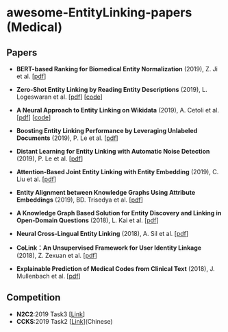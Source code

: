 # awesome-EntityLinking-papers (Medical)

## Papers

- **BERT-based Ranking for Biomedical Entity Normalization** (2019), Z. Ji et al. [[pdf](https://arxiv.org/pdf/1908.03548)]

- **Zero-Shot Entity Linking by Reading Entity Descriptions** (2019), L. Logeswaran et al. [[pdf](https://www.aclweb.org/anthology/P19-1335)] [[code](https://github.com/lajanugen/zeshel)] 

- **A Neural Approach to Entity Linking on Wikidata** (2019), A. Cetoli et al. [[pdf](https://link.springer.com/chapter/10.1007/978-3-030-15719-7_10)] [[code](https://github.com/ContextScout/ned-graphs)] 

- **Boosting Entity Linking Performance by Leveraging Unlabeled Documents** (2019), P. Le et al. [[pdf](https://arxiv.org/pdf/1906.01250)]

- **Distant Learning for Entity Linking with Automatic Noise Detection** (2019), P. Le et al. [[pdf](https://arxiv.org/pdf/1905.07189)]

- **Attention-Based Joint Entity Linking with Entity Embedding** (2019), C. Liu et al. [[pdf](https://www.mdpi.com/2078-2489/10/2/46/pdf)]

- **Entity Alignment between Knowledge Graphs Using Attribute Embeddings** (2019), BD. Trisedya et al. [[pdf](https://www.aaai.org/ojs/index.php/AAAI/article/download/3798/3676)]

- **A Knowledge Graph Based Solution for Entity Discovery and Linking in Open-Domain Questions** (2018), L. Kai et al. [[pdf](https://arxiv.org/pdf/1812.01889)]

- **Neural Cross-Lingual Entity Linking** (2018), A. Sil et al. [[pdf](https://pdfs.semanticscholar.org/990a/455cdaaaddad4ce88613dd3f3fdf6d4f65e0.pdf)]

- **CoLink：An Unsupervised Framework for User Identity Linkage** (2018), Z. Zexuan et al. [[pdf](https://www.aaai.org/ocs/index.php/AAAI/AAAI18/paper/download/17287/16132)]

- **Explainable Prediction of Medical Codes from Clinical Text** (2018), J. Mullenbach et al. [[pdf](https://arxiv.org/pdf/1802.05695.pdf)]

## Competition

- **N2C2**:2019 Task3 [[Link](https://portal.dbmi.hms.harvard.edu/projects/n2c2-2019-t3/)]
- **CCKS**:2019 Task2 [[Link](http://www.ccks2019.cn/)](Chinese)
